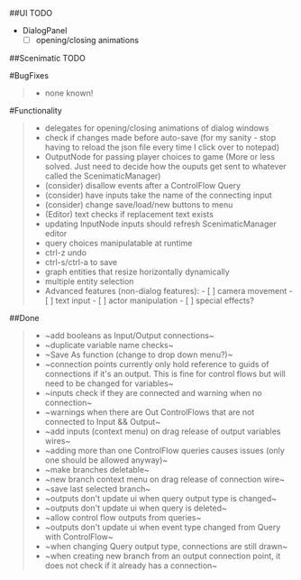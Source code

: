 ##UI TODO
- DialogPanel
	- [ ] opening/closing animations

##Scenimatic TODO

#BugFixes
>- none known!

#Functionality
>- delegates for opening/closing animations of dialog windows
>- check if changes made before auto-save (for my sanity - stop having to reload the json file every time I click over to notepad)
>- OutputNode for passing player choices to game (More or less solved. Just need to decide how the ouputs get sent to whatever called the ScenimaticManager)
>- (consider) disallow events after a ControlFlow Query
>- (consider) have inputs take the name of the connecting input
>- (consider) change save/load/new buttons to menu
>- (Editor) text checks if replacement text exists
>- updating InputNode inputs should refresh ScenimaticManager editor
>- query choices manipulatable at runtime
>- ctrl-z undo
>- ctrl-s/ctrl-a to save
>- graph entities that resize horizontally dynamically
>- multiple entity selection
>- Advanced features (non-dialog features):
	- [ ] camera movement
	- [ ] text input
	- [ ] actor manipulation
	- [ ] special effects?

##Done
>- ~add booleans as Input/Output connections~
>- ~duplicate variable name checks~
>- ~Save As function (change to drop down menu?)~
>- ~connection points currently only hold reference to guids of connections if it's an output. This is fine for control flows but will need to be changed for variables~
>- ~inputs check if they are connected and warning when no connection~
>- ~warnings when there are Out ControlFlows that are not connected to Input && Output~
>- ~add inputs (context menu) on drag release of output variables wires~
>- ~adding more than one ControlFlow queries causes issues (only one should be allowed anyway)~
>- ~make branches deletable~
>- ~new branch context menu on drag release of connection wire~
>- ~save last selected branch~
>- ~outputs don't update ui when query output type is changed~
>- ~outputs don't update ui when query is deleted~
>- ~allow control flow outputs from queries~
>- ~outputs don't update ui when event type changed from Query with ControlFlow~
>- ~when changing Query output type, connections are still drawn~
>- ~when creating new branch from an output connection point, it does not check if it already has a connection~
